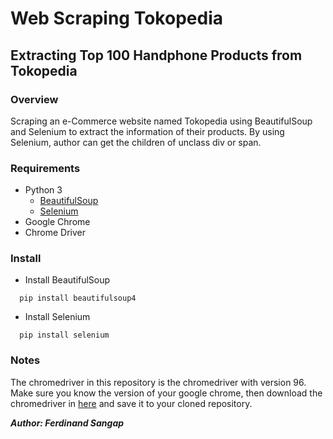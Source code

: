 # Web Scraping Tokopedia

<h2> Extracting Top 100 Handphone Products from Tokopedia</h2>

<h3>Overview</h3>
Scraping an e-Commerce website named Tokopedia using BeautifulSoup and Selenium to extract the information of their products.
By using Selenium, author can get the children of unclass div or span.

### Requirements
* Python 3
  - [BeautifulSoup](https://www.crummy.com/software/BeautifulSoup/bs4/doc/)
  - [Selenium](https://en.wikipedia.org/wiki/Selenium_(software))
* Google Chrome
* Chrome Driver

### Install
* Install BeautifulSoup
```
  pip install beautifulsoup4
```
* Install Selenium
```
  pip install selenium
```

### Notes
The chromedriver in this repository is the chromedriver with version 96. Make sure you know the version of your google chrome, then download the chromedriver in [here](https://chromedriver.chromium.org/downloads)
and save it to your cloned repository.

***Author: Ferdinand Sangap***
